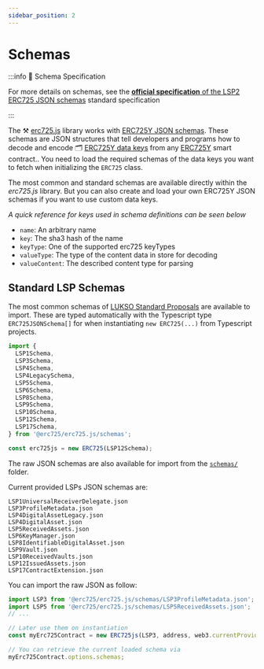 ```yaml
---
sidebar_position: 2
---
```


# Schemas

:::info 📄 Schema Specification

For more details on schemas, see the [**official specification** of the LSP2 ERC725 JSON schemas](https://github.com/lukso-network/LIPs/blob/main/LSPs/LSP-2-ERC725YJSONSchema.md) standard specification

:::

The ⚒️ [erc725.js](https://npmjs.com/package/@erc725/erc725.js) library works with [ERC725Y JSON schemas](../../../standards/metadata/lsp2-json-schema). These schemas are JSON structures that tell developers and programs how to decode and encode 🗂️ [ERC725Y data keys](../../../standards/erc725#erc725y-generic-data-keyvalue-store) from any [ERC725Y](https://eips.ethereum.org/EIPS/eip-725) smart contract.. You need to load the required schemas of the data keys you want to fetch when initializing the `ERC725` class.

The most common and standard schemas are available directly within the _erc725.js_ library. But you can also create and load your own ERC725Y JSON schemas if you want to use custom data keys.

_A quick reference for keys used in schema definitions can be seen below_

- `name`: An arbitrary name
- `key`: The sha3 hash of the name
- `keyType`: One of the supported erc725 keyTypes
- `valueType`: The type of the content data in store for decoding
- `valueContent`: The described content type for parsing

## Standard LSP Schemas

The most common schemas of [LUKSO Standard Proposals](https://github.com/lukso-network/LIPs/tree/main/LSPs) are available to import. These are typed automatically with the Typescript type `ERC725JSONSchema[]` for when instantiating `new ERC725(...)` from Typescript projects.

```ts
import {
  LSP1Schema,
  LSP3Schema,
  LSP4Schema,
  LSP4LegacySchema,
  LSP5Schema,
  LSP6Schema,
  LSP8Schema,
  LSP9Schema,
  LSP10Schema,
  LSP12Schema,
  LSP17Schema,
} from '@erc725/erc725.js/schemas';

const erc725js = new ERC725(LSP12Schema);
```

The raw JSON schemas are also available for import from the [`schemas/`](https://github.com/ERC725Alliance/erc725.js/tree/develop/schemas) folder.

Current provided LSPs JSON schemas are:

```
LSP1UniversalReceiverDelegate.json
LSP3ProfileMetadata.json
LSP4DigitalAssetLegacy.json
LSP4DigitalAsset.json
LSP5ReceivedAssets.json
LSP6KeyManager.json
LSP8IdentifiableDigitalAsset.json
LSP9Vault.json
LSP10ReceivedVaults.json
LSP12IssuedAssets.json
LSP17ContractExtension.json
```

You can import the raw JSON as follow:

```js
import LSP3 from '@erc725/erc725.js/schemas/LSP3ProfileMetadata.json';
import LSP5 from '@erc725/erc725.js/schemas/LSP5ReceivedAssets.json';
// ...

// Later use them on instantiation
const myErc725Contract = new ERC725js(LSP3, address, web3.currentProvider);

// You can retrieve the current loaded schema via
myErc725Contract.options.schemas;
```
